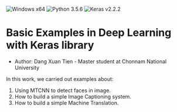 ![Windows x64](https://img.shields.io/badge/Windows-x64-green.svg)
![Python 3.5.6](https://img.shields.io/badge/Python-3.5.6-red.svg)
![Keras v2.2.2](https://img.shields.io/badge/Keras-2.2.2-yellow.svg)

# Basic Examples in Deep Learning with Keras library

* Author: Dang Xuan Tien - Master student at Chonnam National University

In this work, we carried out examples about:
1. Using MTCNN to detect faces in image.
2. How to build a simple Image Captioning system.
3. How to build a simple Machine Translation.
